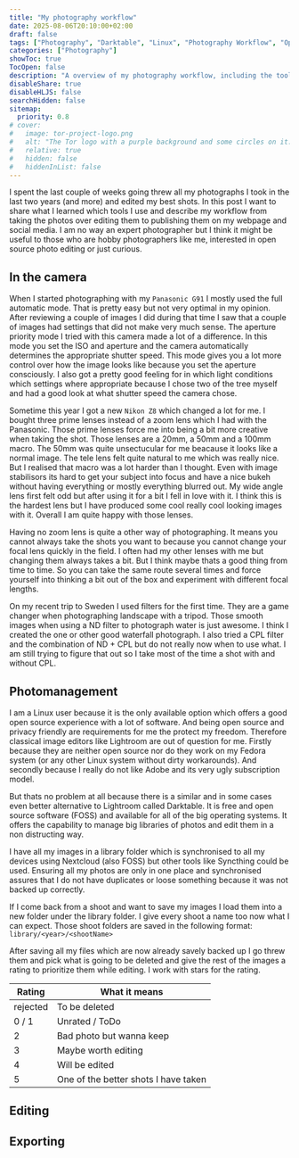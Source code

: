 ```yaml
---
title: "My photography workflow"
date: 2025-08-06T20:10:00+02:00
draft: false
tags: ["Photography", "Darktable", "Linux", "Photography Workflow", "Open Source"]
categories: ["Photography"]
showToc: true
TocOpen: false
description: "A overview of my photography workflow, including the tools I use and how I manage my photos."
disableShare: true
disableHLJS: false
searchHidden: false
sitemap:
  priority: 0.8
# cover:  
#   image: tor-project-logo.png
#   alt: "The Tor logo with a purple background and some circles on it."  
#   relative: true  
#   hidden: false  
#   hiddenInList: false
---
```


I spent the last couple of weeks going threw all my photographs I took in the last two years (and more) and edited my best shots. In this post I want to share what I learned which tools I use and describe my workflow from taking the photos over editing them to publishing them on my webpage and social media. I am no way an expert photographer but I think it might be useful to those who are hobby photographers like me, interested in open source photo editing or just curious.

## In the camera

When I started photographing with my `Panasonic G91` I mostly used the full automatic mode. That is pretty easy but not very optimal in my opinion. After reviewing a couple of images I did during that time I saw that a couple of images had settings that did not make very much sense. The aperture priority mode I tried with this camera made a lot of a difference. In this mode you set the ISO and aperture and the camera automatically determines the appropriate shutter speed. This mode gives you a lot more control over how the image looks like because you set the aperture consciously. I also got a pretty good feeling for in which light conditions which settings where appropriate because I chose two of the tree myself and had a good look at what shutter speed the camera chose.

Sometime this year I got a new `Nikon Z8` which changed a lot for me. I bought three prime lenses instead of a zoom lens which I had with the Panasonic. Those prime lenses force me into being a bit more creative when taking the shot. Those lenses are a 20mm, a 50mm and a 100mm macro. The 50mm was quite unsectucular for me beacause it looks like a normal image. The tele lens felt quite natural to me which was really nice. But I realised that macro was a lot harder than I thought. Even with image stabilisors its hard to get your subject into focus and have a nice bukeh without having everything or mostly everything blurred out. My wide angle lens first felt odd but after using it for a bit I fell in love with it. I think this is the hardest lens but I have produced some cool really cool looking images with it. Overall I am quite happy with those lenses.

Having no zoom lens is quite a other way of photographing. It means you cannot always take the shots you want to because you cannot change your focal lens quickly in the field. I often had my other lenses with me but changing them always takes a bit. But I think maybe thats a good thing from time to time. So you can take the same route several times and force yourself into thinking a bit out of the box and experiment with different focal lengths.

On my recent trip to Sweden I used filters for the first time. They are a game changer when photographing landscape with a tripod. Those smooth images when using a ND filter to photograph water is just awesome. I think I created the one or other good waterfall photograph. I also tried a CPL filter and the combination of ND + CPL but do not really now when to use what. I am still trying to figure that out so I take most of the time a shot with and without CPL.

## Photomanagement

I am a Linux user because it is the only available option which offers a good open source experience with a lot of software. And being open source and privacy friendly are requirements for me the protect my freedom. Therefore classical image editors like Lightroom are out of question for me. Firstly because they are neither open source nor do they work on my Fedora system (or any other Linux system without dirty workarounds). And secondly because I really do not like Adobe and its very ugly subscription model.

But thats no problem at all because there is a similar and in some cases even better alternative to Lightroom called Darktable. It is free and open source software (FOSS) and available for all of the big operating systems. It offers the capability to manage big libraries of photos and edit them in a non distructing way.

I have all my images in a library folder which is synchronised to all my devices using Nextcloud (also FOSS) but other tools like Syncthing could be used. Ensuring all my photos are only in one place and synchronised assures that I do not have duplicates or loose something because it was not backed up correctly.

If I come back from a shoot and want to save my images I load them into a new folder under the library folder. I give every shoot a name too now what I can expect. Those shoot folders are saved in the following format: `library/<year>/<shootName>`

After saving all my files which are now already savely backed up I go threw them and pick what is going to be deleted and give the rest of the images a rating to prioritize them while editing. I work with stars for the rating.

| Rating   | What it means                        |
| -------- | ------------------------------------ |
| rejected | To be deleted                        |
| 0 / 1    | Unrated / ToDo                       |
| 2        | Bad photo but wanna keep             |
| 3        | Maybe worth editing                  |
| 4        | Will be edited                       |
| 5        | One of the better shots I have taken |

## Editing

## Exporting

<!-- Looking forward to learn more see how improve in the future... -->
